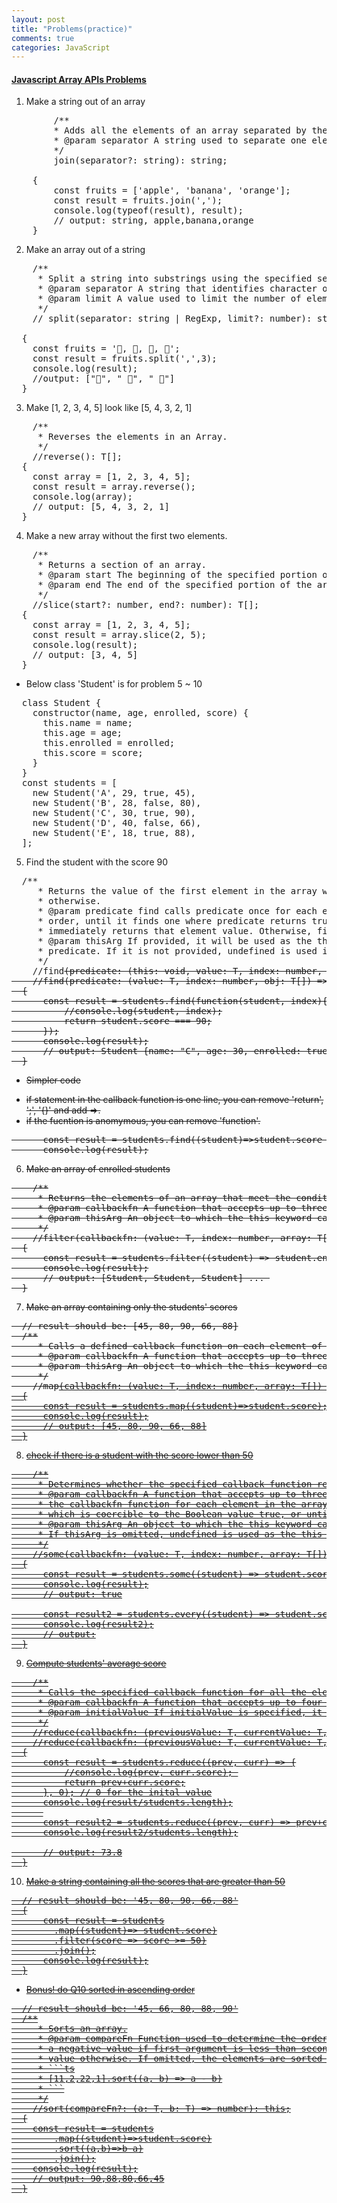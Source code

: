 ```yaml
---
layout: post
title: "Problems(practice)"
comments: true
categories: JavaScript
---
```


#### <u><b> Javascript Array APIs Problems </b></u>

1. Make a string out of an array
<pre>
        /**
        * Adds all the elements of an array separated by the specified separator string.
        * @param separator A string used to separate one element of an array from the next in the resulting String. If omitted, the array elements are separated with a comma.
        */
        join(separator?: string): string;
        
    {
        const fruits = ['apple', 'banana', 'orange'];
        const result = fruits.join(',');
        console.log(typeof(result), result);
        // output: string, apple,banana,orange
    }
</pre>
  
2. Make an array out of a string
<pre>
    /**
     * Split a string into substrings using the specified separator and return them as an array.
     * @param separator A string that identifies character or characters to use in separating the string. If omitted, a single-element array containing the entire string is returned.
     * @param limit A value used to limit the number of elements returned in the array.
     */
    // split(separator: string | RegExp, limit?: number): string[];

  {
    const fruits = '🍎, 🥝, 🍌, 🍒';
    const result = fruits.split(',',3);
    console.log(result);
    //output: ["🍎", " 🥝", " 🍌"]
  }
</pre>

3. Make [1, 2, 3, 4, 5] look like [5, 4, 3, 2, 1]
<pre>
    /**
     * Reverses the elements in an Array.
     */
    //reverse(): T[];
  {
    const array = [1, 2, 3, 4, 5];
    const result = array.reverse();
    console.log(array);
    // output: [5, 4, 3, 2, 1]
  }
</pre>
  
4. Make a new array without the first two elements.
<pre>
    /**
     * Returns a section of an array.
     * @param start The beginning of the specified portion of the array.
     * @param end The end of the specified portion of the array. This is exclusive of the element at the index 'end'.
     */
    //slice(start?: number, end?: number): T[];
  {
    const array = [1, 2, 3, 4, 5];
    const result = array.slice(2, 5);
    console.log(result);
    // output: [3, 4, 5]
  }
</pre>

* Below class 'Student' is for problem 5 ~ 10
<pre>
  class Student {
    constructor(name, age, enrolled, score) {
      this.name = name;
      this.age = age;
      this.enrolled = enrolled;
      this.score = score;
    }
  }
  const students = [
    new Student('A', 29, true, 45),
    new Student('B', 28, false, 80),
    new Student('C', 30, true, 90),
    new Student('D', 40, false, 66),
    new Student('E', 18, true, 88),
  ];
</pre>

5. Find the student with the score 90
<pre>
  /**
     * Returns the value of the first element in the array where predicate is true, and undefined
     * otherwise.
     * @param predicate find calls predicate once for each element of the array, in ascending
     * order, until it finds one where predicate returns true. If such an element is found, find
     * immediately returns that element value. Otherwise, find returns undefined.
     * @param thisArg If provided, it will be used as the this value for each invocation of
     * predicate. If it is not provided, undefined is used instead.
     */
    //find<S extends T>(predicate: (this: void, value: T, index: number, obj: T[]) => value is S, thisArg?: any): S | undefined;
    //find(predicate: (value: T, index: number, obj: T[]) => unknown, thisArg?: any): T | undefined;
  {
      const result = students.find(function(student, index){
          //console.log(student, index);
          return student.score === 90;
      });
      console.log(result);
      // output: Student {name: "C", age: 30, enrolled: true, score: 90}
  }
</pre>

* Simpler code
- if statement in the callback function is one line, you can remove 'return', ';', '{}' and add =>.
- if the fucntion is anomymous, you can remove 'function'.
<pre>
      const result = students.find((student)=>student.score === 90);
      console.log(result);
</pre>

6. Make an array of enrolled students
<pre>
    /**
     * Returns the elements of an array that meet the condition specified in a callback function.
     * @param callbackfn A function that accepts up to three arguments. The filter method calls the callbackfn function one time for each element in the array.
     * @param thisArg An object to which the this keyword can refer in the callbackfn function. If thisArg is omitted, undefined is used as the this value.
     */
    //filter<S extends T>(callbackfn: (value: T, index: number, array: T[]) => value is S, thisArg?: any): S[];
  {
      const result = students.filter((student) => student.enrolled === true);
      console.log(result);
      // output: [Student, Student, Student] ... 
  }
</pre>

7. Make an array containing only the students' scores
<pre>
  // result should be: [45, 80, 90, 66, 88]
  /**
     * Calls a defined callback function on each element of an array, and returns an array that contains the results.
     * @param callbackfn A function that accepts up to three arguments. The map method calls the callbackfn function one time for each element in the array.
     * @param thisArg An object to which the this keyword can refer in the callbackfn function. If thisArg is omitted, undefined is used as the this value.
     */
    //map<U>(callbackfn: (value: T, index: number, array: T[]) => U, thisArg?: any): U[];
  {
      const result = students.map((student)=>student.score);
      console.log(result);
      // output: [45, 80, 90, 66, 88]
  }
</pre>

8. check if there is a student with the score lower than 50
<pre>
    /**
     * Determines whether the specified callback function returns true for any element of an array.
     * @param callbackfn A function that accepts up to three arguments. The some method calls
     * the callbackfn function for each element in the array until the callbackfn returns a value
     * which is coercible to the Boolean value true, or until the end of the array.
     * @param thisArg An object to which the this keyword can refer in the callbackfn function.
     * If thisArg is omitted, undefined is used as the this value.
     */
    //some(callbackfn: (value: T, index: number, array: T[]) => unknown, thisArg?: any): boolean;
  {
      const result = students.some((student) => student.score<50);
      console.log(result);
      // output: true

      const result2 = students.every((student) => student.score<50);
      console.log(result2);
      // output:
  }
</pre>
  
9. Compute students' average score
<pre>
    /**
     * Calls the specified callback function for all the elements in an array. The return value of the callback function is the accumulated result, and is provided as an argument in the next call to the callback function.
     * @param callbackfn A function that accepts up to four arguments. The reduce method calls the callbackfn function one time for each element in the array.
     * @param initialValue If initialValue is specified, it is used as the initial value to start the accumulation. The first call to the callbackfn function provides this value as an argument instead of an array value.
     */
    //reduce(callbackfn: (previousValue: T, currentValue: T, currentIndex: number, array: T[]) => T): T;
    //reduce(callbackfn: (previousValue: T, currentValue: T, currentIndex: number, array: T[]) => T, initialValue: T): T;
  {
      const result = students.reduce((prev, curr) => {
          //console.log(prev, curr.score); 
          return prev+curr.score;
      }, 0); // 0 for the inital value
      console.log(result/students.length);
      
      const result2 = students.reduce((prev, curr) => prev+curr.score, 0);
      console.log(result2/students.length);

      // output: 73.8
  }
</pre>

10. Make a string containing all the scores that are greater than 50
<pre>
  // result should be: '45, 80, 90, 66, 88'
  {
      const result = students
        .map((student)=> student.score)
        .filter(score => score >= 50)
        .join();
      console.log(result);
  }
</pre>

- Bonus! do Q10 sorted in ascending order
<pre>
  // result should be: '45, 66, 80, 88, 90'
  /**
     * Sorts an array.
     * @param compareFn Function used to determine the order of the elements. It is expected to return
     * a negative value if first argument is less than second argument, zero if they're equal and a positive
     * value otherwise. If omitted, the elements are sorted in ascending, ASCII character order.
     * ```ts
     * [11,2,22,1].sort((a, b) => a - b)
     * ```
     */
    //sort(compareFn?: (a: T, b: T) => number): this;
  {
    const result = students
        .map((student)=>student.score)
        .sort((a,b)=>b-a)
        .join();
    console.log(result);
    // output: 90,88,80,66,45
  }
</pre>